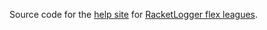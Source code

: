 
Source code for the [help site](http://docs.racketlogger.com/) for [RacketLogger flex leagues](http://www.racketlogger.com/).
